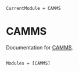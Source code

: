 ```@meta
CurrentModule = CAMMS
```

# CAMMS

Documentation for [CAMMS](https://github.com/gridap/CAMMS.jl).

```@index
```

```@autodocs
Modules = [CAMMS]
```
